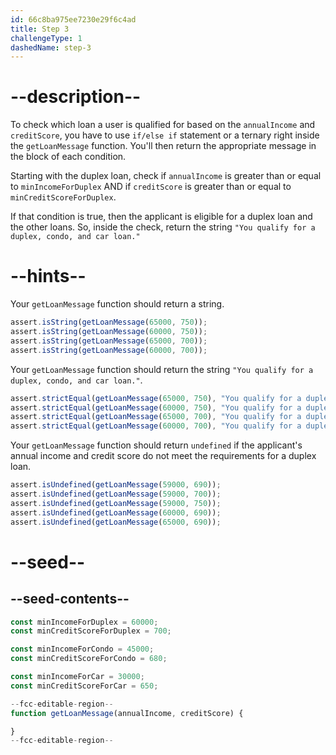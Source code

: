 ```yaml
---
id: 66c8ba975ee7230e29f6c4ad
title: Step 3
challengeType: 1
dashedName: step-3
---
```


# --description--

To check which loan a user is qualified for based on the `annualIncome` and `creditScore`, you have to use `if/else if` statement or a ternary right inside the `getLoanMessage` function. You'll then return the appropriate message in the block of each condition.

Starting with the duplex loan, check if `annualIncome` is greater than or equal to `minIncomeForDuplex` AND if `creditScore` is greater than or equal to `minCreditScoreForDuplex`.

If that condition is true, then the applicant is eligible for a duplex loan and the other loans. So, inside the check, return the string `"You qualify for a duplex, condo, and car loan."`

# --hints--

Your `getLoanMessage` function should return a string.

```js
assert.isString(getLoanMessage(65000, 750));
assert.isString(getLoanMessage(60000, 750));
assert.isString(getLoanMessage(65000, 700));
assert.isString(getLoanMessage(60000, 700));
```

Your `getLoanMessage` function should return the string `"You qualify for a duplex, condo, and car loan."`.

```js
assert.strictEqual(getLoanMessage(65000, 750), "You qualify for a duplex, condo, and car loan.");
assert.strictEqual(getLoanMessage(60000, 750), "You qualify for a duplex, condo, and car loan.");
assert.strictEqual(getLoanMessage(65000, 700), "You qualify for a duplex, condo, and car loan.");
assert.strictEqual(getLoanMessage(60000, 700), "You qualify for a duplex, condo, and car loan.");
```

Your `getLoanMessage` function should return `undefined` if the applicant's annual income and credit score do not meet the requirements for a duplex loan.

```js
assert.isUndefined(getLoanMessage(59000, 690));
assert.isUndefined(getLoanMessage(59000, 700));
assert.isUndefined(getLoanMessage(59000, 750));
assert.isUndefined(getLoanMessage(60000, 690));
assert.isUndefined(getLoanMessage(65000, 690));
```
 
# --seed--

## --seed-contents--

```js
const minIncomeForDuplex = 60000;
const minCreditScoreForDuplex = 700;

const minIncomeForCondo = 45000;
const minCreditScoreForCondo = 680;

const minIncomeForCar = 30000;
const minCreditScoreForCar = 650;

--fcc-editable-region--
function getLoanMessage(annualIncome, creditScore) {

}
--fcc-editable-region--
```
